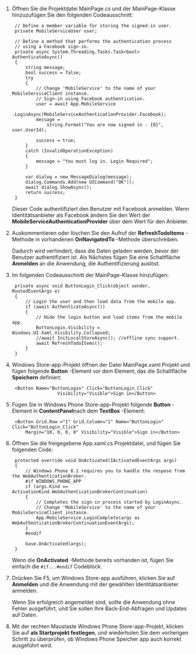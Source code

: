 
1. Öffnen Sie die Projektdatei MainPage.cs und der MainPage-Klasse hinzuzufügen Sie den folgenden Codeausschnitt:
    
        // Define a member variable for storing the signed-in user. 
        private MobileServiceUser user;

        // Define a method that performs the authentication process
        // using a Facebook sign-in. 
        private async System.Threading.Tasks.Task<bool> AuthenticateAsync()
        {
            string message;
            bool success = false;
            try
            {
                // Change 'MobileService' to the name of your MobileServiceClient instance.
                // Sign-in using Facebook authentication.
                user = await App.MobileService
                    .LoginAsync(MobileServiceAuthenticationProvider.Facebook);
                message =
                    string.Format("You are now signed in - {0}", user.UserId);

                success = true;
            }
            catch (InvalidOperationException)
            {
                message = "You must log in. Login Required";
            }

            var dialog = new MessageDialog(message);
            dialog.Commands.Add(new UICommand("OK"));
            await dialog.ShowAsync();
            return success;
        }

    Dieser Code authentifiziert den Benutzer mit Facebook anmelden. Wenn Identitätsanbieter als Facebook ändern Sie den Wert der **MobileServiceAuthenticationProvider** über dem Wert für den Anbieter.

3. Auskommentieren oder löschen Sie den Aufruf der **RefreshTodoItems** -Methode in vorhandenen **OnNavigatedTo** -Methode überschreiben.

    Dadurch wird verhindert, dass die Daten geladen werden, bevor der Benutzer authentifiziert ist. Als Nächstes fügen Sie eine Schaltfläche **Anmelden** an die Anwendung, die Authentifizierung auslöst.

4. Im folgenden Codeausschnitt der MainPage-Klasse hinzufügen:

        private async void ButtonLogin_Click(object sender, RoutedEventArgs e)
        {
            // Login the user and then load data from the mobile app.
            if (await AuthenticateAsync())
            {
                // Hide the login button and load items from the mobile app.
                ButtonLogin.Visibility = Windows.UI.Xaml.Visibility.Collapsed;
                //await InitLocalStoreAsync(); //offline sync support.
                await RefreshTodoItems();
            }
        }
        
5. Windows Store-app-Projekt öffnen der Datei MainPage.xaml Projekt und fügen folgende **Button** -Element vor dem Element, das die Schaltfläche **Speichern** definiert:

        <Button Name="ButtonLogin" Click="ButtonLogin_Click" 
                        Visibility="Visible">Sign in</Button>

6. Fügen Sie in Windows Phone Store-app-Projekt folgende **Button** -Element in **ContentPanel**nach dem **TextBox** -Element:

        <Button Grid.Row ="1" Grid.Column="1" Name="ButtonLogin" Click="ButtonLogin_Click" 
            Margin="10, 0, 0, 0" Visibility="Visible">Sign in</Button>

8. Öffnen Sie die freigegebene App.xaml.cs Projektdatei, und fügen Sie folgenden Code:

        protected override void OnActivated(IActivatedEventArgs args)
        {
            // Windows Phone 8.1 requires you to handle the respose from the WebAuthenticationBroker.
            #if WINDOWS_PHONE_APP
            if (args.Kind == ActivationKind.WebAuthenticationBrokerContinuation)
            {
                // Completes the sign-in process started by LoginAsync.
                // Change 'MobileService' to the name of your MobileServiceClient instance. 
                App.MobileService.LoginComplete(args as WebAuthenticationBrokerContinuationEventArgs);
            }
            #endif

            base.OnActivated(args);
        }

    Wenn die **OnActivated** -Methode bereits vorhanden ist, fügen Sie einfach die `#if...#endif` Codeblock.

9. Drücken Sie F5, um Windows Store-app ausführen, klicken Sie auf **Anmelden** und die Anwendung mit der gewählten Identitätsanbieter anmelden. 

    Wenn Sie erfolgreich angemeldet sind, sollte die Anwendung ohne Fehler ausgeführt, und Sie sollen Ihre Back-End-Abfragen und Updates auf Daten.

10. Mit der rechten Maustaste Windows Phone Store-app-Projekt, klicken Sie auf **als Startprojekt festlegen**, und wiederholen Sie dem vorherigen Schritt zu überprüfen, ob Windows Phone Speicher app auch korrekt ausgeführt wird.  

 